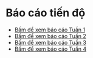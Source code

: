# Báo cáo tiến độ

- [Bấm để xem báo cáo Tuần 1](Tuan1.md)
- [Bấm để xem báo cáo Tuần 2](Tuan2.md)
- [Bấm để xem báo cáo Tuần 3](Tuan3.md)
- [Bấm để xem báo cáo Tuần 4](Tuan4.md)
